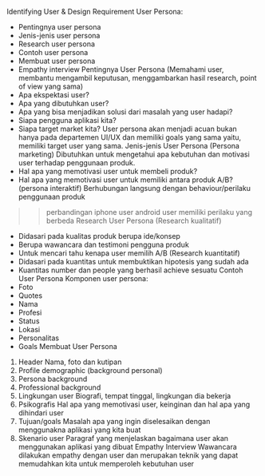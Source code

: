 Identifying User & Design Requirement
User Persona:
-	Pentingnya user persona
-	Jenis-jenis user persona
-	Research user persona
-	Contoh user persona
-	Membuat user persona
-	Empathy interview
Pentingnya User Persona (Memahami user, membantu mengambil keputusan, menggambarkan hasil research, point of view yang sama)
-	Apa ekspektasi user?
-	Apa yang dibutuhkan user?
-	Apa yang bisa menjadikan solusi dari masalah yang user hadapi?
-	Siapa pengguna aplikasi kita?
-	Siapa target market kita?
User persona akan menjadi acuan bukan hanya pada departemen UI/UX dan memiliki goals yang sama yaitu, memiliki target user yang sama.
Jenis-jenis User Persona (Persona marketing)
Dibutuhkan untuk mengetahui apa kebutuhan dan motivasi user terhadap penggunaan produk.
-	Hal apa yang memotivasi user untuk membeli produk?
-	Hal apa yang memotivasi user untuk memiliki antara produk A/B?
(persona interaktif)
Berhubungan langsung dengan behaviour/perilaku penggunaan produk
>> perbandingan iphone user android user memiliki perilaku yang berbeda
Research User Persona 
(Research kualitatif)
-	Didasari pada kualitas produk berupa ide/konsep
-	Berupa wawancara dan testimoni pengguna produk
-	Untuk mencari tahu kenapa user memilih A/B
(Research kuantitatif)
-	Didasari pada kuantitas untuk membuktikan hipotesis yang sudah ada
-	Kuantitas number dan people yang berhasil achieve sesuatu
Contoh User Persona
Komponen user persona:
-	Foto
-	Quotes
-	Nama
-	Profesi
-	Status
-	Lokasi
-	Personalitas
-	Goals
Membuat User Persona
1.	Header
Nama, foto dan kutipan
2.	Profile demographic (background personal)
3.	Persona background
4.	Professional background
5.	Lingkungan user
Biografi, tempat tinggal, lingkungan dia bekerja
6.	Psikografis
Hal apa yang memotivasi user, keinginan dan hal apa yang dihindari user
7.	Tujuan/goals
Masalah apa yang ingin diselesaikan dengan menggunakna aplikasi yang kita buat
8.	Skenario user
Paragraf yang menjelaskan bagaimana user akan menggunakan aplikasi yang dibuat
Empathy Interview
Wawancara dilakukan empathy dengan user dan merupakan teknik yang dapat memudahkan kita untuk memperoleh kebutuhan user
